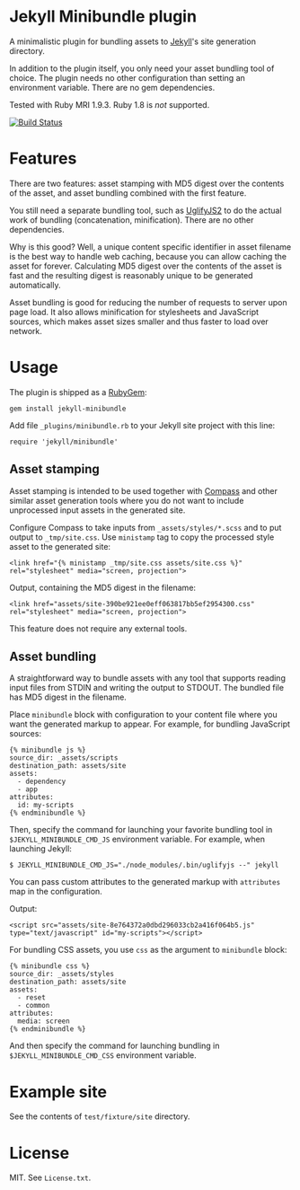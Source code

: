 # Jekyll Minibundle plugin

A minimalistic plugin for bundling assets to
[Jekyll](https://github.com/mojombo/jekyll)'s site generation
directory.

In addition to the plugin itself, you only need your asset bundling
tool of choice. The plugin needs no other configuration than setting
an environment variable. There are no gem dependencies.

Tested with Ruby MRI 1.9.3. Ruby 1.8 is *not* supported.

[![Build Status](https://secure.travis-ci.org/tkareine/jekyll-minibundle.png)](http://travis-ci.org/tkareine/jekyll-minibundle)

# Features

There are two features: asset stamping with MD5 digest over the
contents of the asset, and asset bundling combined with the first
feature.

You still need a separate bundling tool, such as
[UglifyJS2](https://github.com/mishoo/UglifyJS2) to do the actual work
of bundling (concatenation, minification). There are no other
dependencies.

Why is this good? Well, a unique content specific identifier in asset
filename is the best way to handle web caching, because you can allow
caching the asset for forever. Calculating MD5 digest over the
contents of the asset is fast and the resulting digest is reasonably
unique to be generated automatically.

Asset bundling is good for reducing the number of requests to server
upon page load. It also allows minification for stylesheets and
JavaScript sources, which makes asset sizes smaller and thus faster to
load over network.

# Usage

The plugin is shipped as a
[RubyGem](https://rubygems.org/gems/jekyll-minibundle):

    gem install jekyll-minibundle

Add file `_plugins/minibundle.rb` to your Jekyll site project with
this line:

    require 'jekyll/minibundle'

## Asset stamping

Asset stamping is intended to be used together with
[Compass](http://compass-style.org/) and other similar asset
generation tools where you do not want to include unprocessed input
assets in the generated site.

Configure Compass to take inputs from `_assets/styles/*.scss` and to
put output to `_tmp/site.css`. Use `ministamp` tag to copy the
processed style asset to the generated site:

    <link href="{% ministamp _tmp/site.css assets/site.css %}" rel="stylesheet" media="screen, projection">

Output, containing the MD5 digest in the filename:

    <link href="assets/site-390be921ee0eff063817bb5ef2954300.css" rel="stylesheet" media="screen, projection">

This feature does not require any external tools.

## Asset bundling

A straightforward way to bundle assets with any tool that supports
reading input files from STDIN and writing the output to STDOUT. The
bundled file has MD5 digest in the filename.

Place `minibundle` block with configuration to your content file where
you want the generated markup to appear. For example, for bundling
JavaScript sources:

    {% minibundle js %}
    source_dir: _assets/scripts
    destination_path: assets/site
    assets:
      - dependency
      - app
    attributes:
      id: my-scripts
    {% endminibundle %}

Then, specify the command for launching your favorite bundling tool in
`$JEKYLL_MINIBUNDLE_CMD_JS` environment variable. For example, when
launching Jekyll:

    $ JEKYLL_MINIBUNDLE_CMD_JS="./node_modules/.bin/uglifyjs --" jekyll

You can pass custom attributes to the generated markup with
`attributes` map in the configuration.

Output:

    <script src="assets/site-8e764372a0dbd296033cb2a416f064b5.js" type="text/javascript" id="my-scripts"></script>

For bundling CSS assets, you use `css` as the argument to `minibundle` block:

    {% minibundle css %}
    source_dir: _assets/styles
    destination_path: assets/site
    assets:
      - reset
      - common
    attributes:
      media: screen
    {% endminibundle %}

And then specify the command for launching bundling in
`$JEKYLL_MINIBUNDLE_CMD_CSS` environment variable.

# Example site

See the contents of `test/fixture/site` directory.

# License

MIT. See `License.txt`.
